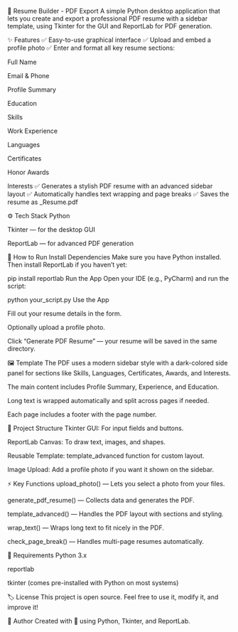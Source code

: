 📄 Resume Builder - PDF Export
A simple Python desktop application that lets you create and export a professional PDF resume with a sidebar template, using Tkinter for the GUI and ReportLab for PDF generation.

✨ Features
✅ Easy-to-use graphical interface
✅ Upload and embed a profile photo
✅ Enter and format all key resume sections:

Full Name

Email & Phone

Profile Summary

Education

Skills

Work Experience

Languages

Certificates

Honor Awards

Interests
✅ Generates a stylish PDF resume with an advanced sidebar layout
✅ Automatically handles text wrapping and page breaks
✅ Saves the resume as <YourName>_Resume.pdf

⚙️ Tech Stack
Python

Tkinter — for the desktop GUI

ReportLab — for advanced PDF generation

🚀 How to Run
Install Dependencies
Make sure you have Python installed. Then install ReportLab if you haven’t yet:


pip install reportlab
Run the App
Open your IDE (e.g., PyCharm) and run the script:

python your_script.py
Use the App

Fill out your resume details in the form.

Optionally upload a profile photo.

Click “Generate PDF Resume” — your resume will be saved in the same directory.

🖼️ Template
The PDF uses a modern sidebar style with a dark-colored side panel for sections like Skills, Languages, Certificates, Awards, and Interests.

The main content includes Profile Summary, Experience, and Education.

Long text is wrapped automatically and split across pages if needed.

Each page includes a footer with the page number.

📁 Project Structure
Tkinter GUI: For input fields and buttons.

ReportLab Canvas: To draw text, images, and shapes.

Reusable Template: template_advanced function for custom layout.

Image Upload: Add a profile photo if you want it shown on the sidebar.

⚡ Key Functions
upload_photo() — Lets you select a photo from your files.

generate_pdf_resume() — Collects data and generates the PDF.

template_advanced() — Handles the PDF layout with sections and styling.

wrap_text() — Wraps long text to fit nicely in the PDF.

check_page_break() — Handles multi-page resumes automatically.

📌 Requirements
Python 3.x

reportlab

tkinter (comes pre-installed with Python on most systems)

🏷️ License
This project is open source. Feel free to use it, modify it, and improve it!

🙌 Author
Created with 💙 using Python, Tkinter, and ReportLab.
